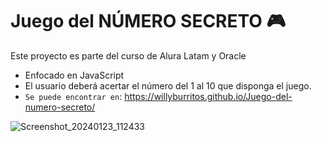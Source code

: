 <h1>Juego del NÚMERO SECRETO 🎮</h1>
Este proyecto es parte del curso de Alura Latam y Oracle

- Enfocado en JavaScript
- El usuario deberá acertar el número del 1 al 10 que disponga el juego.
- ```Se puede encontrar en```:
https://willyburritos.github.io/Juego-del-numero-secreto/


![Screenshot_20240123_112433](https://github.com/WillyBurritos/Juego-del-numero-secreto/assets/108031856/d5e0b82d-fb83-4d18-a80f-7b67421570f8)
